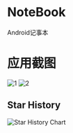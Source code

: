 # NoteBook
Android记事本

# 应用截图
![1](https://img-blog.csdn.net/20151207220235207)
![2](https://img-blog.csdn.net/20151207215825073)


## Star History

![Star History Chart](https://api.star-history.com/svg?repos=Caojunsheng/NoteBook&type=Date)
